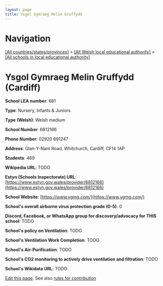 ```yaml
---
layout: page
title: Ysgol Gymraeg Melin Gruffydd
---
```

# Navigation

[[All countries/states/provinces]](../../..) > [[All Welsh local educational authority]](../..) > [[All schools in local educational authority]](..)

# Ysgol Gymraeg Melin Gruffydd (Cardiff)

**School LEA number**: 681

**Type**: Nursery, Infants & Juniors

**Type (Welsh)**: Welsh medium

**School Number**: 6812166

**Phone Number**: 02920 691247

**Address**: Glan-Y-Nant Road, Whitchurch, Cardiff, CF14 1AP

**Students**: 469

**Wikipedia URL**: TODO

**Estyn (Schools Inspectorate) URL**: [https://www.estyn.gov.wales/provider/6812166](https://www.estyn.gov.wales/provider/6812166)

**School Website**: [https://www.ygmg.com/](https://www.ygmg.com/)

**School's overall airborne virus protection grade (0-5)**: 0

**Discord, Facebook, or WhatsApp group for discovery/advocacy for THIS school**: TODO

**School's policy on Ventilation**: TODO

**School's Ventilation Work Completion**: TODO

**School's Air-Purification**: TODO

**School's CO2 monitoring to actively drive ventilation and filtration**: TODO

**School's Wikidata URL**: TODO




[Edit this page](https://github.com/ventilate-schools/Wales/edit/prif/./Cardiff/Ysgol_Gymraeg_Melin_Gruffydd.md). See also [rules for contribution](../../../contribution-rules/)